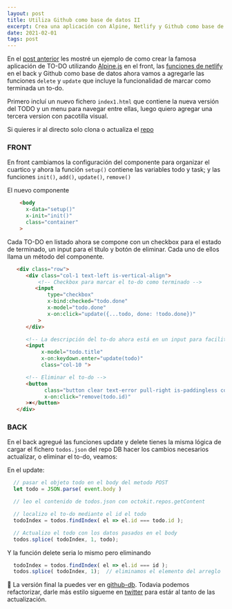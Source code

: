```yaml
---
layout: post
title: Utiliza Github como base de datos II
excerpt: Crea una aplicación con Alpine, Netlify y Github como base de datos.
date: 2021-02-01
tags: post
---
```


En el [post anterior](/posts/utiliza-github-como-base-de-datos/) les mostré un ejemplo de como crear la famosa aplicación de TO-DO utilizando [Alpine.js](https://github.com/alpinejs/alpine/) en el front, las [funciones de netlify](https://docs.netlify.com/functions/overview/) en el back y Github como base de datos ahora vamos a agregarle las funciones `delete` y `update` que incluye la funcionalidad de marcar como terminada un  to-do.

Primero incluí un nuevo fichero `index1.html` que contiene la nueva versión del TODO y un menu para navegar entre ellas, luego quiero agregar una tercera version con pacotilla visual.

Si quieres ir al directo solo clona o actualiza el [repo](https://github.com/sotoplatero/github-like-db-alpinejs)

### FRONT

En front cambiamos la configuración del componente para organizar el cuartico y ahora la función `setup()` contiene las variables todo y task; y las funciones `init()`, `add()`, `update()`, `remove()`

El nuevo componente

```html
    <body 
      x-data="setup()" 
      x-init="init()"
      class="container"
    >
```

Cada TO-DO en listado ahora se compone con un checkbox para el estado de terminado, un input para el título y botón de eliminar. Cada uno de ellos llama un método del componente.

```html
   <div class="row">
      <div class="col-1 text-left is-vertical-align">
          <!-- Checkbox para marcar el to-do como terminado -->
         <input 
             type="checkbox"
             x-bind:checked="todo.done"
             x-model="todo.done"
             x-on:click="update({...todo, done: !todo.done})"
          >
      </div>

      <!-- La descripción del to-do ahora está en un input para facilitar el update -->
      <input 
           x-model="todo.title"
           x-on:keydown.enter="update(todo)" 
           class="col-10 ">

      <!-- Eliminar el to-do -->
      <button
            class="button clear text-error pull-right is-paddingless col-1 text-right" 
            x-on:click="remove(todo.id)"
      >✖</button>
   </div>
```

### BACK

En el back agregué las funciones update y delete tienes la misma lógica de cargar el fichero `todos.json` del repo DB hacer los cambios necesarios actualizar, o eliminar el to-do, veamos:

En el update:

```js
  // pasar el objeto todo en el body del metodo POST
  let todo = JSON.parse( event.body )

  // leo el contenido de todos.json con octokit.repos.getContent

  // localizo el to-do mediante el id el todo
  todoIndex = todos.findIndex( el => el.id === todo.id );

  // Actualizo el todo con los datos pasados en el body
  todos.splice( todoIndex, 1, todo);
```

Y la función delete seria lo mismo pero eliminando

```js
  todoIndex = todos.findIndex( el => el.id === id );
  todos.splice( todoIndex, 1);  // eliminamos el elemento del arreglo
```

🚀 La versión final la puedes ver en [github-db](http://localhost:8888/index1.html). Todavia podemos refactorizar, darle más estilo sigueme en [twitter](https://twitter.com/sotoplatero) para estár al tanto de las actualización. 

